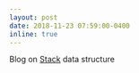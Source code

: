 ```yaml
---
layout: post
date: 2018-11-23 07:59:00-0400
inline: true
---
```


Blog on [Stack](/blog/2018/stack/) data structure
